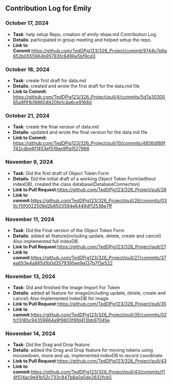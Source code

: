 ## Contribution Log for Emily

### October 17, 2024
- **Task**: help setup Repo, creation of emily-shaw.md Contribution Log.
- **Details**: participated in group meeting and helped setup the repo.
- **Link to Commit**:https://github.com/TedDPig123/326_Project/commit/9744c7e6a852b0555964b95783fc8496e5bf9cd3

### October 18, 2024
- **Task**: create first draft for data.md
- **Details**: created and wrote the first draft for the data.md file
- **Link to Commit**: https://github.com/TedDPig123/326_Project/pull/4/commits/5d7a3030085a9f91b188604620fe1c4a6ce9168d

### October 21, 2024
- **Task**: create the final version of data.md
- **Details**: updated and wrote the final version for the data.md file
- **Link to Commit**: https://github.com/TedDPig123/326_Project/pull/10/commits/4856df89f742cdbe6f1453ef519ae9ffa1527966

###  November 9, 2024
- **Task**: Did the first draft of Object Token Form
- **Details**: Did the initial draft of a working Object Token Form(without indexDB), created the class database(DatabaseConnection)
- **Link to Pull Request**:https://github.com/TedDPig123/326_Project/pull/26
- **Link to commit**:https://github.com/TedDPig123/326_Project/pull/26/commits/039c70f0022509d2b8503594e6449df12538e7ff

###  November 11, 2024
- **Task**: Did the Final version of the Object Token Form
- **Details**: added all feature(including update, delete, create and cancel) Also implemented full indexDB.
- **Link to Pull Request**:https://github.com/TedDPig123/326_Project/pull/27
- **Link to commit**:https://github.com/TedDPig123/326_Project/pull/27/commits/37ea653e4a865d1b0d3579395ee9a137b7f3e522

###  November 13, 2024
- **Task**: Did and finished the Image Import For Token
- **Details**: added all feature for image(including update, delete, create and cancel) Also implemented indexDB for image.
- **Link to Pull Request**:https://github.com/TedDPig123/326_Project/pull/35
- **Link to commit**:https://github.com/TedDPig123/326_Project/pull/35/commits/02fcf3185c94359864a9f9603f8fd413bb97045e

###  November 14, 2024
- **Task**: Did the Drag and Drop feature
- **Details**: added the Drag and Drop feature for moving tokens using mousedown, move and up, implemented indexDB to record coordinate
- **Link to Pull Request**:https://github.com/TedDPig123/326_Project/pull/43
- **Link to commit**:https://github.com/TedDPig123/326_Project/pull/43/commits/f14f514ac9e91b52c733c847b8a0a5de2632fcb5